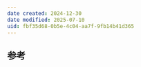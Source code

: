 ```yaml
---
date created: 2024-12-30
date modified: 2025-07-10
uid: fbf35d68-0b5e-4c04-aa7f-9fb14b41d365
---
```

## 参考
